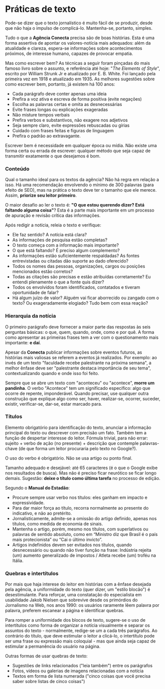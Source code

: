 # Práticas de texto

Pode-se dizer que o texto jornalístico é muito fácil de se produzir, desde que não haja o impulso de complicá-lo. Mantenha-se, portanto, simples.

Tudo o que a **Agência Conecta** precisa são de boas histórias. Esta é uma forma assertiva de apontar os valores-notícia mais adequados: além da atualidade e clareza, espera-se informações sobre acontecimentos próximos, de interesse humano, capazes de provocar empatia.

Mas como escrever bem? As técnicas a seguir foram pinçadas do mais famoso livro sobre o assunto, e referência até hoje: "_The Elements of Style_", escrito por William Strunk Jr e atualizado por E. B. White. Foi lançado pela primeira vez em 1918 e atualizado em 1935. As melhores sugestões sobre como escrever bem, portanto, já existem há 100 anos:

* Cada parágrafo deve conter apenas uma ideia
* Prefira a voz ativa e escreva de forma positiva \(evite negações\)
* Escolha as palavras certas e omita as desnecessárias
* Evite frases longas ou explicações exageradas
* Não misture tempos verbais
* Prefira verbos e substantivos, não exagere nos adjetivos
* Seja sempre claro, evite expressões rebuscadas ou gírias
* Cuidado com frases feitas e figuras de linguagem
* Prefira o padrão ao extravagante.

Escrever bem é necessidade em qualquer época ou mídia. Não existe uma forma certa ou errada de escrever: qualquer método que seja capaz de transmitir exatamente o que desejamos é bom.

### Conteúdo

Qual o tamanho ideal para os textos da agência? Não há regra em relação a isso. Há uma recomendação envolvendo o mínimo de 300 palavras \(para efeito de SEO\), mas na prática o texto deve ter o tamanho que ele merece. Assim, **priorize seu leitor primeiro**.

O maior desafio ao ler o texto é: **"O que estou querendo dizer? Está faltando alguma coisa"**? Esta é a parte mais importante em um processo de apuração e revisão crítica das informações.

Após redigir a notícia, releia o texto e verifique:

* Ele faz sentido? A notícia está clara?
* As informações de pesquisa estão completas?
* O texto começa com a informação mais importante?
* O que está faltando? É preciso algum complemento?
* As informações estão suficientemente respaldadas? As fontes entrevistadas ou citadas dão suporte ao dado oferecido?
* Todos os nomes das pessoas, organizações, cargos ou posições mencionados estão corretos?
* Todas as citações são precisas e estão atribuídas corretamente? Eu entendi plenamente o que a fonte quis dizer?
* Todos os envolvidos foram identificados, contatados e tiveram oportunidade de falar?
* Há algum juízo de valor? Alguém vai ficar aborrecido ou zangado com o texto? Ou exageradamente elogiado? Tudo bem com essa reação?

### Hierarquia da notícia

O primeiro parágrafo deve fornecer a maior parte das respostas às seis perguntas básicas: o que, quem, quando, onde, como e por quê. A forma como apresentar as primeiras frases tem a ver com o questionamento mais importante: **e daí**.

Apesar da **Conecta** publicar informações sobre eventos futuros, as histórias mais valiosas se referem a eventos já realizados. Por exemplo: ao invés de um texto "faculdade recebe palestrante na próxima semana", a melhor ênfase deve ser "palestrante destaca importância de seu tema", contextualizando quando e onde isso foi feito.

Sempre que se abre um texto com "aconteceu" ou "acontece", **morre um pandinha**. O verbo "Acontece" tem um significado específico: algo que ocorre de repente, imponderável. Quando precisar, use qualquer outra construção que explique algo como ser, haver, realizar-se, ocorrer, suceder, existir, verificar-se, dar-se, estar marcado para.

### Títulos

Elemento obrigatório para identificação do texto, anunciar a informação principal do texto ou descrever com precisão um fato. Também tem a função de despertar interesse do leitor. Fórmula trivial, para não errar: sujeito + verbo de ação \(no presente\) + descrição que contemple palavras-chave \(de que forma um leitor procuraria pelo texto no Google?\).

O uso do verbo é obrigatório. Não se usa artigo ou ponto final.

Tamanho adequado e desejável: até 65 caracteres \(é o que o Google exibe nos resultados de busca\). Mas não é preciso ficar neurótico se ficar longo demais. Sugestão: **deixe o título como última tarefa** no processo de edição.

Segundo o **Manual do Estadão**:

* Procure sempre usar verbo nos títulos: eles ganham em impacto e expressividade.
* Para dar maior força ao título, recorra normalmente ao presente do indicativo, e não ao pretérito.
* Jornalisticamente, admite-se a omissão do artigo definido, apenas nos títulos, como medida de economia de sinais.
* Mantenha o artigo, porém, mesmo nos títulos, com superlativos ou palavras de sentido absoluto, como em “Ministro diz que Brasil é o país mais protecionista” ou “Cai o último invicto”.
* Artigos indefinidos devem ser evitados nos títulos, quando desnecessário ou quando não tiver função na frase: Indústria rejeita \(um\) aumento generalizado de impostos / Atleta recebe \(um\) troféu na Itália.

### Quebras e intertítulos

Por mais que haja interese do leitor em histórias com a ênfase desejada pela agência, a uniformidade do texto \(quer dizer, um "estilo blocão"\) é desestimulante. Para reforçar, uma constatação do especialista em usabilidade Jakob Nielsen que sobrevive desde os primórdios do Jornalismo na Web, nos anos 1990: os usuários raramente lêem palavra por palavra, preferem escanear a página e identificar quebras.

Para romper a uniformidade dos blocos de texto, sugere-se o uso de intertítulos como forma de organizar a notícia visualmente e separar os assuntos do texto - normalmente, redige-se um a cada três parágrafos. Ao contrário do título, que deve estimular o leitor a clicá-lo, o intertítulo pode ser uma frase ou expressão mais coloquial - mas que ainda seja capaz de estimular a permanência do usuário na página.

Outras formas de usar quebras de texto:

* Sugestões de links relacionados \("leia também"\) entre os parágrafos
* Fotos, vídeos ou galerias de imagens relacionadas com a notícia
* Textos em forma de lista numerada \("cinco coisas que você precisa saber sobre listas de cinco coisas"\)



